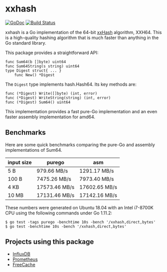 # xxhash

[![GoDoc](https://godoc.org/github.com/cespare/xxhash?status.svg)](https://godoc.org/github.com/cespare/xxhash)
[![Build Status](https://travis-ci.org/cespare/xxhash.svg?branch=master)](https://travis-ci.org/cespare/xxhash)

xxhash is a Go implementation of the 64-bit
[xxHash](http://cyan4973.github.io/xxHash/) algorithm, XXH64. This is a
high-quality hashing algorithm that is much faster than anything in the Go
standard library.

This package provides a straightforward API:

```
func Sum64(b []byte) uint64
func Sum64String(s string) uint64
type Digest struct{ ... }
    func New() *Digest
```

The `Digest` type implements hash.Hash64. Its key methods are:

```
func (*Digest) Write([]byte) (int, error)
func (*Digest) WriteString(string) (int, error)
func (*Digest) Sum64() uint64
```

This implementation provides a fast pure-Go implementation and an even faster
assembly implementation for amd64.

## Benchmarks

Here are some quick benchmarks comparing the pure-Go and assembly
implementations of Sum64.

| input size | purego | asm |
| --- | --- | --- |
| 5 B   |  979.66 MB/s |  1291.17 MB/s  |
| 100 B | 7475.26 MB/s | 7973.40 MB/s  |
| 4 KB  | 17573.46 MB/s | 17602.65 MB/s |
| 10 MB | 17131.46 MB/s | 17142.16 MB/s |

These numbers were generated on Ubuntu 18.04 with an Intel i7-8700K CPU using
the following commands under Go 1.11.2:

```
$ go test -tags purego -benchtime 10s -bench '/xxhash,direct,bytes'
$ go test -benchtime 10s -bench '/xxhash,direct,bytes'
```

## Projects using this package

- [InfluxDB](https://github.com/influxdata/influxdb)
- [Prometheus](https://github.com/prometheus/prometheus)
- [FreeCache](https://github.com/coocood/freecache)

